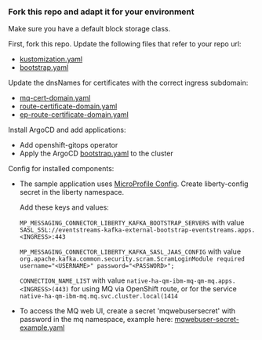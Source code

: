 ### Fork this repo and adapt it for your environment

Make sure you have a default block storage class. 

First, fork this repo. Update the following files that refer to your repo url:

- [kustomization.yaml](./argocd/kustomization.yaml)
- [bootstrap.yaml](./argocd/bootstrap.yaml)

Update the dnsNames for certificates with the correct ingress subdomain:

- [mq-cert-domain.yaml](./components/mq/variants/cloudprovider/odf/mq-cert-domain.yaml)
- [route-certificate-domain.yaml](./components/eventstreams/variants/cloudprovider/odf/route-certificate-domain.yaml)
- [ep-route-certificate-domain.yaml](./components/eventprocessing/variants/cloudprovider/odf/ep-route-certificate-domain.yaml)

Install ArgoCD and add applications:

* Add openshift-gitops operator
* Apply the ArgoCD [bootstrap.yaml](./argocd/bootstrap.yaml) to the cluster

Config for installed components:

* The sample application uses [MicroProfile Config](https://openliberty.io/docs/latest/external-configuration.html). Create liberty-config secret in the liberty namespace. 

  Add these keys and values:

  `MP_MESSAGING_CONNECTOR_LIBERTY_KAFKA_BOOTSTRAP_SERVERS` with value `SASL_SSL://eventstreams-kafka-external-bootstrap-eventstreams.apps.<INGRESS>:443`

  `MP_MESSAGING_CONNECTOR_LIBERTY_KAFKA_SASL_JAAS_CONFIG` with value `org.apache.kafka.common.security.scram.ScramLoginModule required username="<USERNAME>" password="<PASSWORD>";`

  `CONNECTION_NAME_LIST` with value `native-ha-qm-ibm-mq-qm-mq.apps.<INGRESS>(443)` for using MQ via OpenShift route, or for the service `native-ha-qm-ibm-mq.mq.svc.cluster.local(1414`

* To access the MQ web UI, create a secret 'mqwebusersecret' with password in the mq namespace, example here: [mqwebuser-secret-example.yaml](./components/mq/base/native-ha-qm/mqwebuser-secret-example.yaml)
